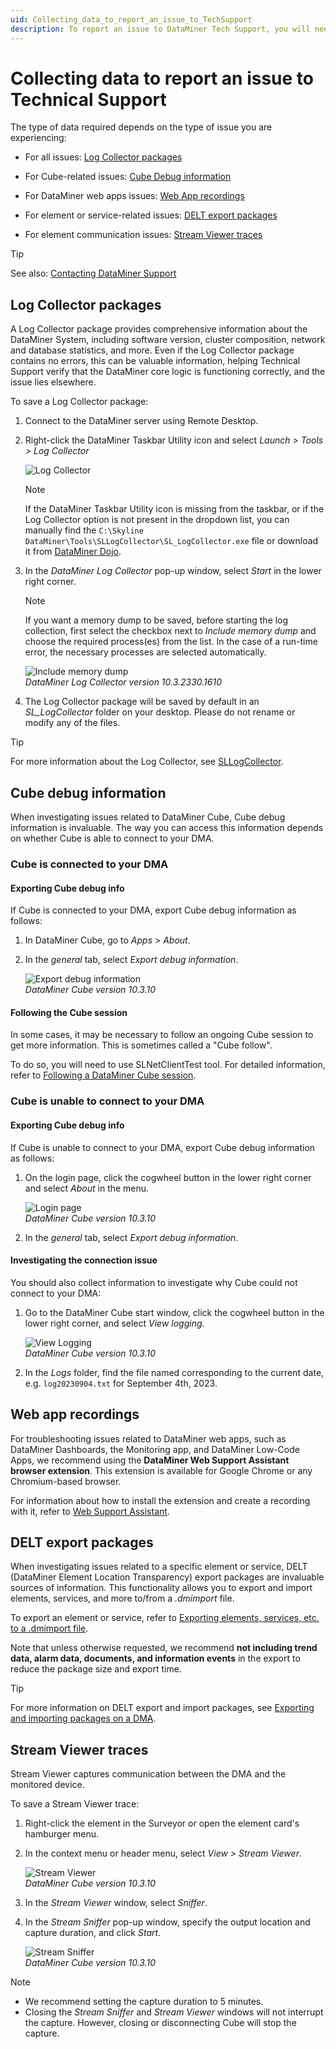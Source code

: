 ```yaml
---
uid: Collecting_data_to_report_an_issue_to_TechSupport
description: To report an issue to DataMiner Tech Support, you will need a Log Collector package, as well as additional information depending on the issue.
---
```


# Collecting data to report an issue to Technical Support

The type of data required depends on the type of issue you are experiencing:

- For all issues: [Log Collector packages](#log-collector-packages)

- For Cube-related issues: [Cube Debug information](#cube-debug-information)

- For DataMiner web apps issues: [Web App recordings](#web-app-recordings)

- For element or service-related issues: [DELT export packages](#delt-export-packages)

- For element communication issues: [Stream Viewer traces](#stream-viewer-traces)

> [!TIP]
> See also: [Contacting DataMiner Support](xref:Contacting_tech_support)

## Log Collector packages

A Log Collector package provides comprehensive information about the DataMiner System, including software version, cluster composition, network and database statistics, and more. Even if the Log Collector package contains no errors, this can be valuable information, helping Technical Support verify that the DataMiner core logic is functioning correctly, and the issue lies elsewhere.

To save a Log Collector package:

1. Connect to the DataMiner server using Remote Desktop.

1. Right-click the DataMiner Taskbar Utility icon and select *Launch > Tools > Log Collector*

   ![Log Collector](~/dataminer/images/LogCollector.png)

   > [!NOTE]
   > If the DataMiner Taskbar Utility icon is missing from the taskbar, or if the Log Collector option is not present in the dropdown list, you can manually find the `C:\Skyline DataMiner\Tools\SLLogCollector\SL_LogCollector.exe` file or download it from [DataMiner Dojo](https://community.dataminer.services/download/sllogcollector/).

1. In the *DataMiner Log Collector* pop-up window, select *Start* in the lower right corner.

   > [!NOTE]
   > If you want a memory dump to be saved, before starting the log collection, first select the checkbox next to *Include memory dump* and choose the required process(es) from the list. In the case of a run-time error, the necessary processes are selected automatically.
   >
   > ![Include memory dump](~/dataminer/images/Include_Memory_Dump.png)<br/>*DataMiner Log Collector version 10.3.2330.1610*

1. The Log Collector package will be saved by default in an *SL_LogCollector* folder on your desktop. Please do not rename or modify any of the files.

> [!TIP]
> For more information about the Log Collector, see [SLLogCollector](xref:SLLogCollector).

## Cube debug information

When investigating issues related to DataMiner Cube, Cube debug information is invaluable. The way you can access this information depends on whether Cube is able to connect to your DMA.

### Cube is connected to your DMA

#### Exporting Cube debug info

If Cube is connected to your DMA, export Cube debug information as follows:

1. In DataMiner Cube, go to *Apps* > *About*.

1. In the *general* tab, select *Export debug information*.

   ![Export debug information](~/dataminer/images/Debug_information.png)<br/>*DataMiner Cube version 10.3.10*

#### Following the Cube session

In some cases, it may be necessary to follow an ongoing Cube session to get more information. This is sometimes called a "Cube follow".

To do so, you will need to use SLNetClientTest tool. For detailed information, refer to [Following a DataMiner Cube session](xref:SLNetClientTest_tracking_dma_communication#following-a-dataminer-cube-session).

### Cube is unable to connect to your DMA

#### Exporting Cube debug info

If Cube is unable to connect to your DMA, export Cube debug information as follows:

1. On the login page, click the cogwheel button in the lower right corner and select *About* in the menu.

   ![Login page](~/dataminer/images/Login_Screen.png)<br/>*DataMiner Cube version 10.3.10*

1. In the *general* tab, select *Export debug information*.

#### Investigating the connection issue

You should also collect information to investigate why Cube could not connect to your DMA:

1. Go to the DataMiner Cube start window, click the cogwheel button in the lower right corner, and select *View logging*.

   ![View Logging](~/dataminer/images/View_Logging.png)<br/>*DataMiner Cube version 10.3.10*

1. In the *Logs* folder, find the file named corresponding to the current date, e.g. `log20230904.txt` for September 4th, 2023.

## Web app recordings

For troubleshooting issues related to DataMiner web apps, such as DataMiner Dashboards, the Monitoring app, and DataMiner Low-Code Apps, we recommend using the **DataMiner Web Support Assistant browser extension**. This extension is available for Google Chrome or any Chromium-based browser.

For information about how to install the extension and create a recording with it, refer to [Web Support Assistant](xref:Web_Issues_Support_Assistant).

## DELT export packages

When investigating issues related to a specific element or service, DELT (DataMiner Element Location Transparency) export packages are invaluable sources of information. This functionality allows you to export and import elements, services, and more to/from a *.dmimport* file.

To export an element or service, refer to [Exporting elements, services, etc. to a .dmimport file](xref:Exporting_elements_services_etc_to_a_dmimport_file).

Note that unless otherwise requested, we recommend **not including trend data, alarm data, documents, and information events** in the export to reduce the package size and export time.

> [!TIP]
> For more information on DELT export and import packages, see [Exporting and importing packages on a DMA](xref:Exporting_and_importing_packages_on_a_DMA).

## Stream Viewer traces

Stream Viewer captures communication between the DMA and the monitored device.

To save a Stream Viewer trace:

1. Right-click the element in the Surveyor or open the element card's hamburger menu.

1. In the context menu or header menu, select *View > Stream Viewer*.

   ![Stream Viewer](~/dataminer/images/Stream_Viewer.png)<br/>*DataMiner Cube version 10.3.10*

1. In the *Stream Viewer* window, select *Sniffer*.

1. In the *Stream Sniffer* pop-up window, specify the output location and capture duration, and click *Start*.

   ![Stream Sniffer](~/dataminer/images/Stream_Sniffer.png)<br/>*DataMiner Cube version 10.3.10*

> [!NOTE]
>
> - We recommend setting the capture duration to 5 minutes.
> - Closing the *Stream Sniffer* and *Stream Viewer* windows will not interrupt the capture. However, closing or disconnecting Cube will stop the capture.
